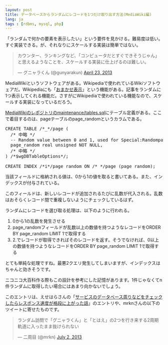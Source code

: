 ```yaml
---
layout: post
title: データベースからランダムにレコードを1つだけ取り出す方法(MediaWiki編)
lang: ja
tags : [rdbms, mysql, php]
---
```

「ランダムで何かの要素を表示したい」という要件を見かける。難易度は低い。すぐ実装できる。が、それなりにスケールする実装は簡単ではない。

<blockquote class="twitter-tweet"><p>カウンター、ランキングなど、「コンピュータだとすぐできそうじゃん」と思えるようなことを、スケールする実装に仕上げるのは難しい。</p>&mdash; グニャラくん (@gunyarakun) <a href="https://twitter.com/gunyarakun/statuses/326538208420712449">April 23, 2013</a></blockquote>
<script async src="//platform.twitter.com/widgets.js" charset="utf-8"></script>

MediaWikiというソフトウェアがある。Wikipediaで使われているWikiソフトウェアだ。Wikipediaにも「<a href="http://ja.wikipedia.org/wiki/%E7%89%B9%E5%88%A5:%E3%81%8A%E3%81%BE%E3%81%8B%E3%81%9B%E8%A1%A8%E7%A4%BA">おまかせ表示</a>」という機能がある。記事をランダムに1つ表示してくれる機能だ。さすがにWikipediaで使われている機能なので、スケールする実装になっているだろう。

<a href="https://git.wikimedia.org/blob/mediawiki%2Fcore.git/403b4fed47989741c0164ff97d674dd32aebfb40/maintenance%2Ftables.sql#L250">MediaWikiのレポジトリのmaintenance/tables.sql</a>にテーブル定義がある。ここで着目するのは、pageテーブルのpage_randomというカラムである。

<pre class="prettyprint linenums lang-sql">
CREATE TABLE /*_*/page (
  /* 中略 */
  -- Random value between 0 and 1, used for Special:Randompage
  page_random real unsigned NOT NULL,
  /* 中略 */
) /*$wgDBTableOptions*/;

CREATE INDEX /*i*/page_random ON /*_*/page (page_random);
</pre>

当該フィールドに格納される値は、0から1の値を取ると書いてある。また、インデックスが付与されている。

このフィールドは、新しいレコードが追加されるたびに乱数が代入される。乱数はおそらくレコード間で重複しないようにチェックしているはず。

<a href="https://git.wikimedia.org/blob/mediawiki%2Fcore.git/403b4fed47989741c0164ff97d674dd32aebfb40/includes%2Fspecials%2FSpecialRandompage.php"></a>ランダムにレコードを選び取る処理は、以下のように行われる。</a>

1. 0から1の乱数を発生させる
2. page_randomフィールドが乱数以上の数値を持つようなレコードをORDER BY page_random LIMIT 1で取得する
3. 2.でレコードが取得できればそのレコードを返す。そうでなければ、0以上の数値を持つようなレコードをORDER BY page_random LIMIT 1で取得する

とても単純な処理ですね。最悪2クエリ発生してしまいますが、インデックスはちゃんと効きそうです。

ニコニコ大百科作る際もこの設計を参考にした記憶があります。1件じゃなくてn件ランダムに取得したい場合にはあまり向かないでしょう。

このエントリは、えせはらさんの「<a href="http://bugrammer.g.hatena.ne.jp/nisemono_san/20130629/1372520895">サービスのデータベース周りなどをチェックしたらレスポンス速度が格段に上がった話</a>」のエントリや、mrknさんの以下のツイートに寄せたものです。

<blockquote class="twitter-tweet"><p>ランダム訪問で「グニャラくん」と「とはえ」の2つを行き来する2周期軌道に入ったまま抜けられない</p>&mdash; 二周目 (@mrkn) <a href="https://twitter.com/mrkn/statuses/351952724121759744">July 2, 2013</a></blockquote>
<script async src="//platform.twitter.com/widgets.js" charset="utf-8"></script>
